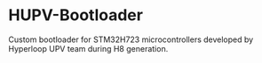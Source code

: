 # HUPV-Bootloader
Custom bootloader for STM32H723 microcontrollers developed by Hyperloop UPV team during H8 generation.
